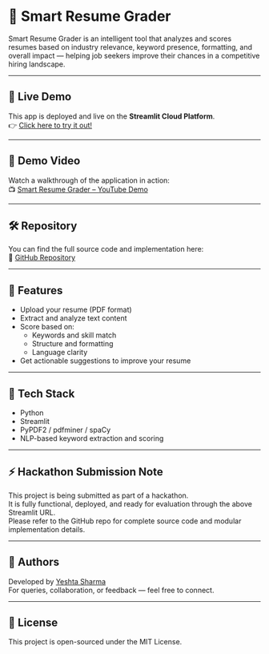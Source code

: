 # 🧠 Smart Resume Grader

Smart Resume Grader is an intelligent tool that analyzes and scores resumes based on industry relevance, keyword presence, formatting, and overall impact — helping job seekers improve their chances in a competitive hiring landscape.

---

## 🚀 Live Demo

This app is deployed and live on the **Streamlit Cloud Platform**.  
👉 [Click here to try it out!](https://smartresumegrader-v1.streamlit.app/)

---

## 🎥 Demo Video

Watch a walkthrough of the application in action:  
📺 [Smart Resume Grader – YouTube Demo](https://youtu.be/SR0gRitdjl8)

---

## 🛠 Repository

You can find the full source code and implementation here:  
📂 [GitHub Repository](https://github.com/yeshtashri/Smart_Resume_Grader.git)

---

## 📌 Features

- Upload your resume (PDF format)
- Extract and analyze text content
- Score based on:
  - Keywords and skill match
  - Structure and formatting
  - Language clarity
- Get actionable suggestions to improve your resume

---

## 🧩 Tech Stack

- Python
- Streamlit
- PyPDF2 / pdfminer / spaCy
- NLP-based keyword extraction and scoring

---

## ⚡ Hackathon Submission Note

This project is being submitted as part of a hackathon.  
It is fully functional, deployed, and ready for evaluation through the above Streamlit URL.  
Please refer to the GitHub repo for complete source code and modular implementation details.

---

## 🙌 Authors

Developed by [Yeshta Sharma](https://github.com/yeshtashri)  
For queries, collaboration, or feedback — feel free to connect.

---

## 📄 License

This project is open-sourced under the MIT License.
